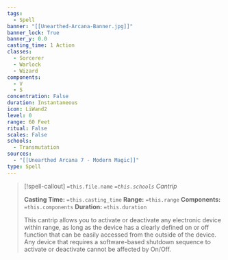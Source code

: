 ```yaml
---
tags:
  - Spell
banner: "[[Unearthed-Arcana-Banner.jpg]]"
banner_lock: True
banner_y: 0.0
casting_time: 1 Action
classes:
  - Sorcerer
  - Warlock
  - Wizard
components:
  - V
  - S
concentration: False
duration: Instantaneous
icon: LiWand2
level: 0
range: 60 Feet
ritual: False
scales: False
schools:
  - Transmutation
sources:
  - "[[Unearthed Arcana 7 - Modern Magic]]"
type: Spell
---
```

>[!spell-callout] `=this.file.name`
>*`=this.schools` Cantrip*
>
>**Casting Time:** `=this.casting_time`
>**Range:** `=this.range`
>**Components:** `=this.components`
>**Duration:** `=this.duration`
>
>This cantrip allows you to activate or deactivate any electronic device within range, as long as the device has a clearly defined on or off function that can be easily accessed from the outside of the device. Any device that requires a software-based shutdown sequence to activate or deactivate cannot be affected by On/Off.
>
>
